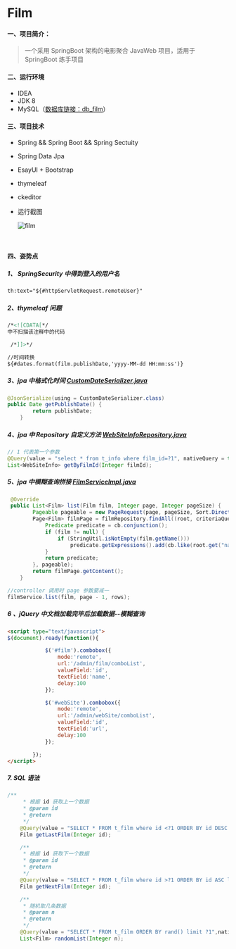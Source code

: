 # Film
#### 一、项目简介：

> 一个采用 SpringBoot 架构的电影聚合 JavaWeb 项目，适用于 SpringBoot 练手项目

#### 二、运行环境

* IDEA
* JDK 8
* MySQL（[数据库链接：db_film](https://github.com/volewu/Film/blob/master/db_cms.sql)）

#### 三、项目技术

* Spring && Spring Boot && Spring Sectuity 

* Spring Data Jpa

* EsayUI + Bootstrap

* thymeleaf

* ckeditor

* 运行截图

  ![film](https://github.com/volewu/Film/blob/master/preview/film.gif?raw=true)

  ​

#### 四、姿势点

##### 1、 SpringSecurity 中得到登入的用户名

```html
th:text="${#httpServletRequest.remoteUser}"
```

##### 2、thymeleaf 问题

```html
/*<![CDATA[*/
中不扫描该注释中的代码

 /*]]>*/

//时间转换
${#dates.format(film.publishDate,'yyyy-MM-dd HH:mm:ss')}
```

##### 3、jpa 中格式化时间 [CustomDateSerializer.java](https://github.com/volewu/Film/blob/master/src/main/java/com/vole/film/util/CustomDateSerializer.java)

```java
@JsonSerialize(using = CustomDateSerializer.class)
public Date getPublishDate() {
        return publishDate;
    }
```
##### 4、jpa 中 Repository 自定义方法 [WebSiteInfoRepository.java](https://github.com/volewu/Film/blob/master/src/main/java/com/vole/film/repository/WebSiteInfoRepository.java)

```java
// 1 代表第一个参数
@Query(value = "select * from t_info where film_id=?1", nativeQuery = true)
List<WebSiteInfo> getByFilmId(Integer filmId);
```

##### 5、jpa 中模糊查询拼接 [FilmServiceImpl.java](https://github.com/volewu/Film/blob/master/src/main/java/com/vole/film/service/impl/FilmServiceImpl.java)

```java
 @Override
 public List<Film> list(Film film, Integer page, Integer pageSize) {
        Pageable pageable = new PageRequest(page, pageSize, Sort.Direction.DESC, "publishDate");
        Page<Film> filmPage = filmRepository.findAll((root, criteriaQuery, cb) -> {
            Predicate predicate = cb.conjunction();
            if (film != null) {
                if (StringUtil.isNotEmpty(film.getName()))
                    predicate.getExpressions().add(cb.like(root.get("name"), "%" + film.getName().trim() + "%"));
            }
            return predicate;
        }, pageable);
        return filmPage.getContent();
    }

//controller 调用时 page 参数要减一
filmService.list(film, page - 1, rows);
```

##### 6 、jQuery 中文档加载完毕后加载数据--模糊查询

```html
<script type="text/javascript">
$(document).ready(function(){

            $('#film').combobox({
                mode:'remote',
                url:'/admin/film/comboList',
                valueField:'id',
                textField:'name',
                delay:100
            });

            $('#webSite').combobox({
                mode:'remote',
                url:'/admin/webSite/comboList',
                valueField:'id',
                textField:'url',
                delay:100
            });

        });
</script>
```

##### 7. SQL 语法

```java
/**
     * 根据 id 获取上一个数据
     * @param id
     * @return
     */
    @Query(value = "SELECT * FROM t_film where id <?1 ORDER BY id DESC limit 1", nativeQuery = true)
    Film getLastFilm(Integer id);

    /**
     * 根据 id 获取下一个数据
     * @param id
     * @return
     */
    @Query(value = "SELECT * FROM t_film where id >?1 ORDER BY id ASC limit 1", nativeQuery = true)
    Film getNextFilm(Integer id);

    /**
     * 随机取几条数据
     * @param n
     * @return
     */
    @Query(value = "SELECT * FROM t_film ORDER BY rand() limit ?1",nativeQuery = true)
    List<Film> randomList(Integer n);
```

